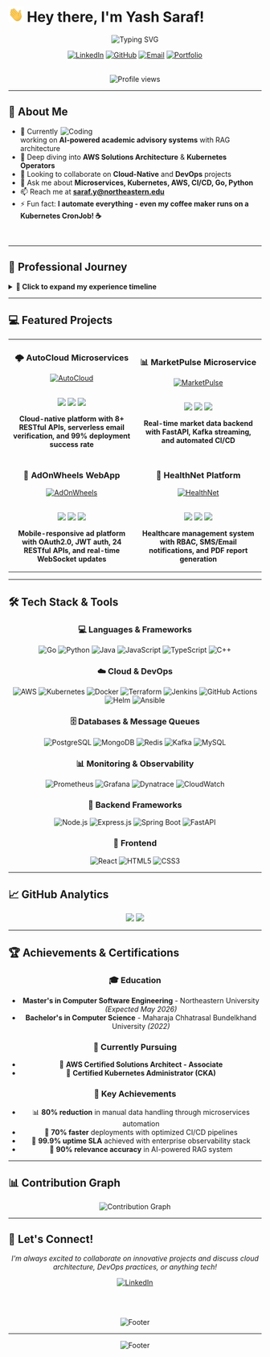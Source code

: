 # <img src="https://raw.githubusercontent.com/ABSphreak/ABSphreak/master/gifs/Hi.gif" width="30px" height="30px"> Hey there, I'm Yash Saraf!

<div align="center">
  <img src="https://readme-typing-svg.herokuapp.com?font=Fira+Code&weight=600&size=28&duration=3000&pause=1000&color=6E40C9&center=true&vCenter=true&width=800&lines=Cloud+Software+Engineer+%F0%9F%9A%80;DevOps+Enthusiast+%E2%98%81%EF%B8%8F;Building+Scalable+Microservices+%F0%9F%94%A7" alt="Typing SVG" />
</div>

<div align="center">
  
  [![LinkedIn](https://img.shields.io/badge/LinkedIn-0077B5?style=for-the-badge&logo=linkedin&logoColor=white)](https://linkedin.com/in/iyashsaraf)
  [![GitHub](https://img.shields.io/badge/GitHub-100000?style=for-the-badge&logo=github&logoColor=white)](https://github.com/iyashsaraf)
  [![Email](https://img.shields.io/badge/Email-D14836?style=for-the-badge&logo=gmail&logoColor=white)](mailto:saraf.y@northeastern.edu)
  [![Portfolio](https://img.shields.io/badge/Portfolio-FF5722?style=for-the-badge&logo=todoist&logoColor=white)](https://github.com/iyashsaraf)
  
</div>

<br>

<div align="center">
  <img src="https://komarev.com/ghpvc/?username=iyashsaraf&color=blueviolet&style=flat-square&label=Profile+Views" alt="Profile views" />
</div>

---

## 🎯 About Me

<img align="right" alt="Coding" width="400" src="https://user-images.githubusercontent.com/74038190/229223263-cf2e4b07-2615-4f87-9c38-e37600f8381a.gif">

- 🔭 Currently working on **AI-powered academic advisory systems** with RAG architecture
- 🌱 Deep diving into **AWS Solutions Architecture** & **Kubernetes Operators**
- 👯 Looking to collaborate on **Cloud-Native** and **DevOps** projects
- 💬 Ask me about **Microservices, Kubernetes, AWS, CI/CD, Go, Python**
- 📫 Reach me at **saraf.y@northeastern.edu**
- ⚡ Fun fact: **I automate everything - even my coffee maker runs on a Kubernetes CronJob! ☕**

<br clear="both">

---

## 🚀 Professional Journey

<details>
<summary><b>💼 Click to expand my experience timeline</b></summary>

```mermaid
timeline
    title Professional Experience Timeline
    
    2023-06 : Flowdojo Technologies
            : Cloud Software Engineer
            : Built cloud-native subscription platform
            
    2024-09 : Northeastern University
            : Master's in CS Engineering
            : Advanced Cloud Computing & Distributed Systems
```

### **Cloud Software Engineer @ Flowdojo Technologies** *(June 2023 - August 2024)*
> 🏆 **Key Achievement:** Reduced deployment time by 80% through CI/CD automation

- 🔐 Built **secure multi-tenant REST APIs** with Spring Boot and AWS Cognito
- 🏗️ Automated **AWS infrastructure** using Terraform and Packer
- 📨 Implemented **event-driven billing** system with Amazon SNS
- 📈 Integrated **Dynatrace OneAgent SDK** for E2E performance tracing

</details>

---

## 💻 Featured Projects

<table>
  <tr>
    <td width="50%">
      <h3 align="center">🌩️ AutoCloud Microservices</h3>
      <div align="center">
        <a href="https://github.com/CSYE6225CloudSpring2k25" target="_blank">
          <img src="https://github-readme-stats.vercel.app/api/pin/?username=CSYE6225CloudSpring2k25&repo=webapp&theme=tokyonight" alt="AutoCloud" />
        </a>
        <br><br>
        <p>
          <img src="https://img.shields.io/badge/Node.js-339933?style=flat-square&logo=nodedotjs&logoColor=white" />
          <img src="https://img.shields.io/badge/AWS-FF9900?style=flat-square&logo=amazonaws&logoColor=white" />
          <img src="https://img.shields.io/badge/Terraform-7B42BC?style=flat-square&logo=terraform&logoColor=white" />
        </p>
        <p><strong>Cloud-native platform with 8+ RESTful APIs, serverless email verification, and 99% deployment success rate</strong></p>
      </div>
    </td>
    <td width="50%">
      <h3 align="center">📊 MarketPulse Microservice</h3>
      <div align="center">
        <a href="https://github.com/iyashsaraf/marketpulse-service" target="_blank">
          <img src="https://github-readme-stats.vercel.app/api/pin/?username=iyashsaraf&repo=marketpulse-service&theme=tokyonight" alt="MarketPulse" />
        </a>
        <br><br>
        <p>
          <img src="https://img.shields.io/badge/FastAPI-009688?style=flat-square&logo=fastapi&logoColor=white" />
          <img src="https://img.shields.io/badge/Kafka-231F20?style=flat-square&logo=apachekafka&logoColor=white" />
          <img src="https://img.shields.io/badge/Docker-2496ED?style=flat-square&logo=docker&logoColor=white" />
        </p>
        <p><strong>Real-time market data backend with FastAPI, Kafka streaming, and automated CI/CD</strong></p>
      </div>
    </td>
  </tr>
  <tr>
    <td width="50%">
      <h3 align="center">🚗 AdOnWheels WebApp</h3>
      <div align="center">
        <a href="https://github.com/iyashsaraf/AdOnWheels_Fullstack_Project" target="_blank">
          <img src="https://github-readme-stats.vercel.app/api/pin/?username=iyashsaraf&repo=AdOnWheels_Fullstack_Project&theme=tokyonight" alt="AdOnWheels" />
        </a>
        <br><br>
        <p>
          <img src="https://img.shields.io/badge/React-61DAFB?style=flat-square&logo=react&logoColor=black" />
          <img src="https://img.shields.io/badge/Node.js-339933?style=flat-square&logo=nodedotjs&logoColor=white" />
          <img src="https://img.shields.io/badge/MongoDB-47A248?style=flat-square&logo=mongodb&logoColor=white" />
        </p>
        <p><strong>Mobile-responsive ad platform with OAuth2.0, JWT auth, 24 RESTful APIs, and real-time WebSocket updates</strong></p>
      </div>
    </td>
    <td width="50%">
      <h3 align="center">🏥 HealthNet Platform</h3>
      <div align="center">
        <a href="https://github.com/iyashsaraf/HeathNet-Webapp" target="_blank">
          <img src="https://github-readme-stats.vercel.app/api/pin/?username=iyashsaraf&repo=HeathNet-Webapp&theme=tokyonight" alt="HealthNet" />
        </a>
        <br><br>
        <p>
          <img src="https://img.shields.io/badge/Java-ED8B00?style=flat-square&logo=openjdk&logoColor=white" />
          <img src="https://img.shields.io/badge/MySQL-4479A1?style=flat-square&logo=mysql&logoColor=white" />
          <img src="https://img.shields.io/badge/Spring_Boot-6DB33F?style=flat-square&logo=springboot&logoColor=white" />
        </p>
        <p><strong>Healthcare management system with RBAC, SMS/Email notifications, and PDF report generation</strong></p>
      </div>
    </td>
  </tr>
</table>

---

## 🛠️ Tech Stack & Tools

<div align="center">

### 💻 Languages & Frameworks
![Go](https://img.shields.io/badge/Go-00ADD8?style=for-the-badge&logo=go&logoColor=white)
![Python](https://img.shields.io/badge/Python-3776AB?style=for-the-badge&logo=python&logoColor=white)
![Java](https://img.shields.io/badge/Java-ED8B00?style=for-the-badge&logo=openjdk&logoColor=white)
![JavaScript](https://img.shields.io/badge/JavaScript-F7DF1E?style=for-the-badge&logo=javascript&logoColor=black)
![TypeScript](https://img.shields.io/badge/TypeScript-007ACC?style=for-the-badge&logo=typescript&logoColor=white)
![C++](https://img.shields.io/badge/C++-00599C?style=for-the-badge&logo=cplusplus&logoColor=white)

### ☁️ Cloud & DevOps
![AWS](https://img.shields.io/badge/AWS-FF9900?style=for-the-badge&logo=amazonaws&logoColor=white)
![Kubernetes](https://img.shields.io/badge/Kubernetes-326CE5?style=for-the-badge&logo=kubernetes&logoColor=white)
![Docker](https://img.shields.io/badge/Docker-2496ED?style=for-the-badge&logo=docker&logoColor=white)
![Terraform](https://img.shields.io/badge/Terraform-7B42BC?style=for-the-badge&logo=terraform&logoColor=white)
![Jenkins](https://img.shields.io/badge/Jenkins-D24939?style=for-the-badge&logo=jenkins&logoColor=white)
![GitHub Actions](https://img.shields.io/badge/GitHub_Actions-2088FF?style=for-the-badge&logo=github-actions&logoColor=white)
![Helm](https://img.shields.io/badge/Helm-0F1689?style=for-the-badge&logo=helm&logoColor=white)
![Ansible](https://img.shields.io/badge/Ansible-EE0000?style=for-the-badge&logo=ansible&logoColor=white)

### 🗄️ Databases & Message Queues
![PostgreSQL](https://img.shields.io/badge/PostgreSQL-316192?style=for-the-badge&logo=postgresql&logoColor=white)
![MongoDB](https://img.shields.io/badge/MongoDB-47A248?style=for-the-badge&logo=mongodb&logoColor=white)
![Redis](https://img.shields.io/badge/Redis-DC382D?style=for-the-badge&logo=redis&logoColor=white)
![Kafka](https://img.shields.io/badge/Apache_Kafka-231F20?style=for-the-badge&logo=apache-kafka&logoColor=white)
![MySQL](https://img.shields.io/badge/MySQL-4479A1?style=for-the-badge&logo=mysql&logoColor=white)

### 📊 Monitoring & Observability
![Prometheus](https://img.shields.io/badge/Prometheus-E6522C?style=for-the-badge&logo=prometheus&logoColor=white)
![Grafana](https://img.shields.io/badge/Grafana-F46800?style=for-the-badge&logo=grafana&logoColor=white)
![Dynatrace](https://img.shields.io/badge/Dynatrace-0E1A3A?style=for-the-badge&logo=dynatrace&logoColor=white)
![CloudWatch](https://img.shields.io/badge/CloudWatch-FF9900?style=for-the-badge&logo=amazonaws&logoColor=white)

### 🚀 Backend Frameworks
![Node.js](https://img.shields.io/badge/Node.js-339933?style=for-the-badge&logo=nodedotjs&logoColor=white)
![Express.js](https://img.shields.io/badge/Express.js-000000?style=for-the-badge&logo=express&logoColor=white)
![Spring Boot](https://img.shields.io/badge/Spring_Boot-6DB33F?style=for-the-badge&logo=spring-boot&logoColor=white)
![FastAPI](https://img.shields.io/badge/FastAPI-009688?style=for-the-badge&logo=fastapi&logoColor=white)

### 🎨 Frontend
![React](https://img.shields.io/badge/React-61DAFB?style=for-the-badge&logo=react&logoColor=black)
![HTML5](https://img.shields.io/badge/HTML5-E34F26?style=for-the-badge&logo=html5&logoColor=white)
![CSS3](https://img.shields.io/badge/CSS3-1572B6?style=for-the-badge&logo=css3&logoColor=white)

</div>

---

## 📈 GitHub Analytics

<div align="center">
  <img height="180em" src="https://github-readme-stats.vercel.app/api?username=iyashsaraf&show_icons=true&theme=tokyonight&include_all_commits=true&count_private=true"/>
  <img height="180em" src="https://github-readme-stats.vercel.app/api/top-langs/?username=iyashsaraf&layout=compact&langs_count=8&theme=tokyonight"/>
</div>

---

## 🏆 Achievements & Certifications

<div align="center">

### 🎓 Education
- **Master's in Computer Software Engineering** - Northeastern University *(Expected May 2026)*
- **Bachelor's in Computer Science** - Maharaja Chhatrasal Bundelkhand University *(2022)*

### 📜 Currently Pursuing
- 🌟 **AWS Certified Solutions Architect - Associate**
- 🌟 **Certified Kubernetes Administrator (CKA)**

### 🏅 Key Achievements
- 📊 **80% reduction** in manual data handling through microservices automation
- 🚀 **70% faster** deployments with optimized CI/CD pipelines
- 💯 **99.9% uptime SLA** achieved with enterprise observability stack
- 🎯 **90% relevance accuracy** in AI-powered RAG system

</div>

---

## 📊 Contribution Graph

<div align="center">
  <img src="https://github-readme-activity-graph.vercel.app/graph?username=iyashsaraf&theme=tokyo-night&hide_border=true&area=true" alt="Contribution Graph" />
</div>

---

## 🤝 Let's Connect!

<div align="center">
  
  <p>
    <i>I'm always excited to collaborate on innovative projects and discuss cloud architecture, DevOps practices, or anything tech!</i>
  </p>
  
  <a href="https://linkedin.com/in/iyashsaraf">
    <img src="https://img.shields.io/badge/Let's_Connect_on_LinkedIn-0077B5?style=for-the-badge&logo=linkedin&logoColor=white" alt="LinkedIn" />
  </a>
  
  <br><br>
  
  <img src="https://raw.githubusercontent.com/mayhemantt/mayhemantt/Update/svg/Bottom.svg" alt="Footer" />
  
</div>

---

<div align="center">
  <img src="https://capsule-render.vercel.app/api?type=waving&color=gradient&customColorList=6,11,20&height=100&section=footer&text=Thanks%20for%20visiting!&fontSize=24&fontColor=fff&animation=twinkling&fontAlignY=70" alt="Footer" />
</div>
